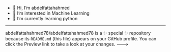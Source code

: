 - 👋 Hi, I’m abdelfattahahmed
- 👀 I’m interested in Machine Learning 
- 🌱 I’m currently learning python
- ----------------------------------
abdelfattahahmed78/abdelfattahahmed78 is a ✨ special ✨ repository because its `README.md` (this file) appears on your GitHub profile.
You can click the Preview link to take a look at your changes.
--->
